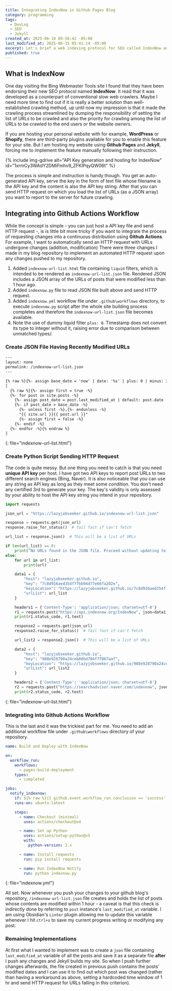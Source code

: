 ```yaml
---
title: Integrating IndexNow in Github Pages Blog
category: programming
tags:
  - DevLog
  - SEO
  - Jekyll
created_at: 2025-06-10 09:56:42 -05:00
last_modified_at: 2025-06-15 05:41:14 -05:00
excerpt: Let's brief a web indexing protocol for SEO called IndexNow and demonstrate how I hosted it in my github pages blog and automated the process of reporting added/modified URLs to IndexNow API server using Github actions workflow.
published: true
---
```

## What is IndexNow

One day visiting the Bing Webmaster Tools site I found that they have been endorsing their new SEO protocol named **IndexNow**.  It read that it was developed as a counterpart of conventional slow web crawlers.  Maybe I need more time to find out if it is really a better solution than well-established crawling method, up until now my impression is that it made the crawling process streamlined by dumping the responsibility of setting the list of URLs to be crawled and also the priority for crawling among the list of URLs to be crawled to the end users or the website owners.

If you are hosting your personal website with for example, **WordPress** or **Shopify**, there are third-party plugins available for you to enable this feature for your site.  But I am hosting my website using **Github Pages** and **Jekyll**, forcing me to implement the feature manually following their instruction.

{% include img-gdrive alt="API Key generation and hosting for IndexNow" id="1xrmCy3WAdY2DMiFmhv9_ZFKIPqyQW06t" %}

The process is simple and instruction is handy though.  You get an auto-generated API key, serve the key in the form of text file whose filename is the API key and the content is also the API key string.  After that you can send HTTP request on which you load the list of URLs (as a JSON array) you want to report to the server for future crawling.

## Integrating into Github Actions Workflow

While the concept is simple - you can just host a API key file and send HTTP request -, is is little bit more tricky if you want to integrate the process of requesting changes into a continuous distribution using **Github Actions**.  For example, I want to automatically send an HTTP request with URLs undergone changes (addition, modification)  There were three changes I made in my blog repository to implement an automated HTTP request upon any changes pushed to my repository.

1. Added `indexnow-url-list.html` file containing `liquid` filters, which is intended to be rendered as `indexnow-url-list.json` file.  Rendered JSON includes a JSON array of the URLs of posts that were modified less than 1 hour ago.
2. Added `indexnow.py` file to read JSON file built above and send HTTP request.
3. Added `indexnow.yml` workflow file under `.github\workflows` directory, to execute `indexnow.py` script after the whole site building process completes and therefore the `indexnow-url-list.json` file becomes available.
4. Note the use of dummy liquid filter `plus: 0`.  Timestamp does not convert its type to integer without it, raising error due to comparison between unmatched types/.

### Create JSON File Having Recently Modified URLs

```html
---
layout: none
permalink: /indexnow-url-list.json
---

{% raw %}{%- assign base_date = 'now' | date: '%s' | plus: 0 | minus: 3600 -%}{% endraw %}
[
  {% raw %}{%- assign first = true -%}
  {%- for post in site.posts -%}
    {%- assign post_date = post.last_modified_at | default: post.date | date: '%s' | plus: 0 -%}
    {%- if post_date > base_date -%}
      {%- unless first -%},{%- endunless -%}
      "{{ site.url }}{{ post.url }}"
      {%- assign first = false -%}
    {%- endif -%}
  {%- endfor -%}{% endraw %}
]
```
{: file="indexnow-url-list.html"}

### Create Python Script Sending HTTP Request

The code is quite messy.  But one thing you need to catch is that you need **unique API key** per host.  I have got two API keys to report post URLs to two different search engines (Bing, Naver).  It is also noticeable that you can use any string as API key as long as they meet some condition.  You don't need any certified 3rd to generate your key.  The key's validity is only assessed by your ability to host the API key string you intend in your repository.

```python
import requests

json_url = "https://lazyjobseeker.github.io/indexnow-url-list.json"

response = requests.get(json_url)
response.raise_for_status()  # fail fast if can't fetch

url_list = response.json()  # This will be a list of URLs

if len(url_list) == 0:
    print("No URLs found in the JSON file. Proceed without updating to IndexNow.")
else:
    for url in url_list:
        print(url)

    data1 = {
        "host": "lazyjobseeker.github.io",
        "key": "7c8d916aed354f77bb94d77e66fa202e",
        "keyLocation": "https://lazyjobseeker.github.io/7c8d916aed354f77bb94d77e66fa202e.txt",
        "urlList": url_list
    }

    headers1 = {'Content-Type': 'application/json; charset=utf-8'}
    r1 = requests.post("https://api.indexnow.org/IndexNow", json=data1, headers=headers1)
    print(r1.status_code, r1.text)

    response2 = requests.get(json_url)
    response2.raise_for_status()  # fail fast if can't fetch

    url_list2 = response2.json()  # This will be a list of URLs

    data2 = {
        "host": "lazyjobseeker.github.io",
        "key": "988e928790a24ceb80bd704f7f067aaf",
        "keyLocation": "https://lazyjobseeker.github.io/988e928790a24ceb80bd704f7f067aaf.txt",
        "urlList": url_list2
    }

    headers2 = {'Content-Type': 'application/json; charset=utf-8'}
    r2 = requests.post("https://searchadvisor.naver.com/indexnow", json=data2, headers=headers2)
    print(r2.status_code, r2.text)
```
{: file="indexnow-url-list.html"}

### Integrating into Github Actions Workflow

This is the last and it was the trickiest part for me.  You need to add an additional workflow file under `.github\workflows` directory of your repository.

```yml
name: Build and Deploy with IndexNow

on:
  workflow_run:
    workflows:
      - pages-build-deployment
    types:
      - completed

jobs:
  notify_indexnow:
    if: ${% raw %}{{ github.event.workflow_run.conclusion == 'success' }}{% endraw %}
    runs-on: ubuntu-latest

    steps:
      - name: Checkout (minimal)
        uses: actions/checkout@v4

      - name: Set up Python
        uses: actions/setup-python@v5
        with:
          python-version: 3.x

      - name: Install requests
        run: pip install requests

      - name: Run IndexNow Notify
        run: python indexnow.py
```
{: file="indexnow.yml"}

All set.  Now whenever you push your changes to your github blog's repository, `/indexnow-url-list.json` file creates and holds the list of posts whose contents are modified within 1 hour - a caveat is that this check is indirectly done by referring to `post` instance's `last_modified_at` variable.  I am using Obsidian's `Linter` plugin allowing me to update this variable whenever I hit `ctrl+s` to save my current progress writing or modifying any post.

### Remaining Implementations

At first what I wanted to implement was to create a `json` file containing `last_modified_at` variable of all the posts and save it as a separate file **after** I push any changes and Jekyll builds my site.  So when I push further changes afterwards, the file created in previous push contains the posts' modified dates and I can use it to find out which post was changed (rather than having a workaround as above, setting a hardcoded time window of 1 hr and send HTTP request for URLs falling in this criterion).